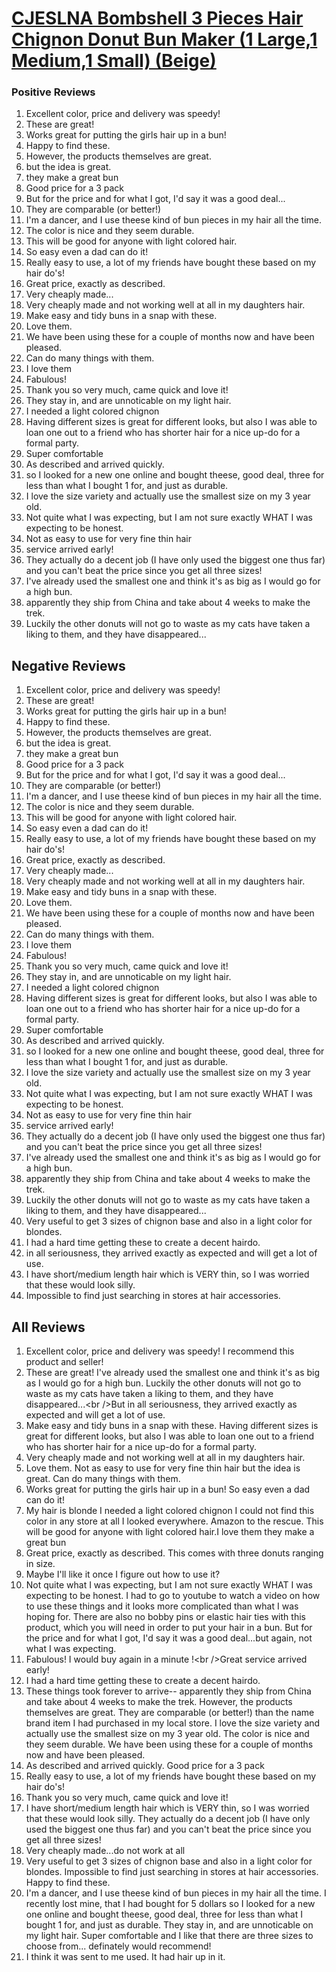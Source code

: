 # [CJESLNA Bombshell 3 Pieces Hair Chignon Donut Bun Maker (1 Large,1 Medium,1 Small) (Beige)](https://products.checkmycream.com/products/CJESLNA-Bombshell-3-Pieces-Hair-Chignon-Donut-Bun-Maker-(1-Large1-Medium1-Small)-(Beige).html)

### Positive Reviews

<ol>
      <li>Excellent color, price and delivery was speedy!</li>
      <li>These are great!</li>
      <li>Works great for putting the girls hair up in a bun!</li>
      <li>Happy to find these.</li>
      <li>However, the products themselves are great.</li>
      <li>but the idea is great.</li>
      <li>they make a great bun</li>
      <li>Good price for a 3 pack</li>
      <li>But for the price and for what I got, I&#x27;d say it was a good deal...</li>
      <li>They are comparable (or better!)</li>
      <li>I&#x27;m a dancer, and I use theese kind of bun pieces in my hair all the time.</li>
      <li>The color is nice and they seem durable.</li>
      <li>This will be good for anyone with light colored hair.</li>
      <li>So easy even a dad can do it!</li>
      <li>Really easy to use, a lot of my friends have bought these based on my hair do&#x27;s!</li>
      <li>Great price, exactly as described.  </li>
      <li>Very cheaply made...</li>
      <li>Very cheaply made and not working well at all in my daughters hair.</li>
      <li>Make easy and tidy buns in a snap with these.  </li>
      <li>Love them.</li>
      <li>We have been using these for a couple of months now and have been pleased.</li>
      <li>Can do many things with them.</li>
      <li>I  love them</li>
      <li>Fabulous!</li>
      <li>Thank you so very much, came quick and love it!</li>
      <li>They stay in, and are unnoticable on my light hair.</li>
      <li>I needed a light colored chignon</li>
      <li>Having different sizes is great for different looks, but also I was able to loan one out to a friend who has shorter hair for a nice up-do for a formal party.</li>
      <li>Super comfortable</li>
      <li>As described and arrived quickly.</li>
      <li>so I looked for a new one online and bought theese, good deal, three for less than what I bought 1 for, and just as durable.</li>
      <li>I love the size variety and actually use the smallest size on my 3 year old.  </li>
      <li>Not quite what I was expecting, but I am not sure exactly WHAT I was expecting to be honest.  </li>
      <li>Not as easy to use for very fine thin hair</li>
      <li>service arrived early!</li>
      <li>They actually do a decent job (I have only used the biggest one thus far) and you can&#x27;t beat the price since you get all three sizes!</li>
      <li>I&#x27;ve already used the smallest one and think it&#x27;s as big as I would go for a high bun.</li>
      <li>apparently they ship from China and take about 4 weeks to make the trek.</li>
      <li>Luckily the other donuts will not go to waste as my cats have taken a liking to them, and they have disappeared...</li>
</ol>


<h2>Negative Reviews</h2>
<ol>
<li> Excellent color, price and delivery was speedy!</li>
<li> These are great!</li>
<li> Works great for putting the girls hair up in a bun!</li>
<li> Happy to find these.</li>
<li> However, the products themselves are great.</li>
<li> but the idea is great.</li>
<li> they make a great bun</li>
<li> Good price for a 3 pack</li>
<li> But for the price and for what I got, I&#x27;d say it was a good deal...</li>
<li> They are comparable (or better!)</li>
<li> I&#x27;m a dancer, and I use theese kind of bun pieces in my hair all the time.</li>
<li> The color is nice and they seem durable.</li>
<li> This will be good for anyone with light colored hair.</li>
<li> So easy even a dad can do it!</li>
<li> Really easy to use, a lot of my friends have bought these based on my hair do&#x27;s!</li>
<li> Great price, exactly as described.  </li>
<li> Very cheaply made...</li>
<li> Very cheaply made and not working well at all in my daughters hair.</li>
<li> Make easy and tidy buns in a snap with these.  </li>
<li> Love them.</li>
<li> We have been using these for a couple of months now and have been pleased.</li>
<li> Can do many things with them.</li>
<li> I  love them</li>
<li> Fabulous!</li>
<li> Thank you so very much, came quick and love it!</li>
<li> They stay in, and are unnoticable on my light hair.</li>
<li> I needed a light colored chignon</li>
<li> Having different sizes is great for different looks, but also I was able to loan one out to a friend who has shorter hair for a nice up-do for a formal party.</li>
<li> Super comfortable</li>
<li> As described and arrived quickly.</li>
<li> so I looked for a new one online and bought theese, good deal, three for less than what I bought 1 for, and just as durable.</li>
<li> I love the size variety and actually use the smallest size on my 3 year old.  </li>
<li> Not quite what I was expecting, but I am not sure exactly WHAT I was expecting to be honest.  </li>
<li> Not as easy to use for very fine thin hair</li>
<li> service arrived early!</li>
<li> They actually do a decent job (I have only used the biggest one thus far) and you can&#x27;t beat the price since you get all three sizes!</li>
<li> I&#x27;ve already used the smallest one and think it&#x27;s as big as I would go for a high bun.</li>
<li> apparently they ship from China and take about 4 weeks to make the trek.</li>
<li> Luckily the other donuts will not go to waste as my cats have taken a liking to them, and they have disappeared...</li>
<li> Very useful to get 3 sizes of chignon base and also in a light color for blondes.  </li>
<li> I had a hard time getting these to create a decent hairdo.</li>
<li> in all seriousness, they arrived exactly as expected and will get a lot of use.</li>
<li> I have short/medium length hair which is VERY thin, so I was worried that these would look silly.</li>
<li> Impossible to find just searching in stores at hair accessories.</li>
</ol>

<h2>All Reviews</h2>

<ol>
    <li> Excellent color, price and delivery was speedy! I recommend this product and seller!</li>
    <li> These are great! I&#x27;ve already used the smallest one and think it&#x27;s as big as I would go for a high bun. Luckily the other donuts will not go to waste as my cats have taken a liking to them, and they have disappeared...&lt;br /&gt;But in all seriousness, they arrived exactly as expected and will get a lot of use.</li>
    <li> Make easy and tidy buns in a snap with these.  Having different sizes is great for different looks, but also I was able to loan one out to a friend who has shorter hair for a nice up-do for a formal party.</li>
    <li> Very cheaply made and not working well at all in my daughters hair.</li>
    <li> Love them. Not as easy to use for very fine thin hair but the idea is great. Can do many things with them.</li>
    <li> Works great for putting the girls hair up in a bun! So easy even a dad can do it!</li>
    <li> My hair is blonde I needed a light colored chignon I could not find this color in any store at all I looked everywhere. Amazon to the rescue. This will be good for anyone with light colored hair.I  love them they make a great bun</li>
    <li> Great price, exactly as described.  This comes with three donuts ranging in size.</li>
    <li> Maybe I&#x27;ll like it once I figure out how to use it?</li>
    <li> Not quite what I was expecting, but I am not sure exactly WHAT I was expecting to be honest.  I had to go to youtube to watch a video on how to use these things and it looks more complicated than what I was hoping for.  There are also no bobby pins or elastic hair ties with this product, which you will need in order to put your hair in a bun.  But for the price and for what I got, I&#x27;d say it was a good deal...but again, not what I was expecting.</li>
    <li> Fabulous! I would buy again in a minute !&lt;br /&gt;Great service arrived early!</li>
    <li> I had a hard time getting these to create a decent hairdo.</li>
    <li> These things took forever to arrive-- apparently they ship from China and take about 4 weeks to make the trek. However, the products themselves are great. They are comparable (or better!) than the name brand item I had purchased in my local store. I love the size variety and actually use the smallest size on my 3 year old.  The color is nice and they seem durable. We have been using these for a couple of months now and have been pleased.</li>
    <li> As described and arrived quickly. Good price for a 3 pack</li>
    <li> Really easy to use, a lot of my friends have bought these based on my hair do&#x27;s!</li>
    <li> Thank you so very much, came quick and love it!</li>
    <li> I have short/medium length hair which is VERY thin, so I was worried that these would look silly. They actually do a decent job (I have only used the biggest one thus far) and you can&#x27;t beat the price since you get all three sizes!</li>
    <li> Very cheaply made...do not work at all</li>
    <li> Very useful to get 3 sizes of chignon base and also in a light color for blondes.  Impossible to find just searching in stores at hair accessories. Happy to find these.</li>
    <li> I&#x27;m a dancer, and I use theese kind of bun pieces in my hair all the time. I recently lost mine, that I had bought for 5 dollars so I looked for a new one online and bought theese, good deal, three for less than what I bought 1 for, and just as durable. They stay in, and are unnoticable on my light hair. Super comfortable and I like that there are three sizes to choose from... definately would recommend!</li>
    <li> I think it was sent to me used.  It had hair up in it.</li>
</ol>




